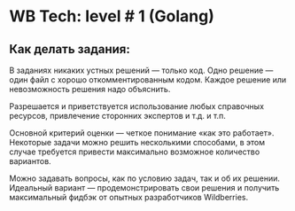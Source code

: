 # WB Tech: level # 1 (Golang)
## Как делать задания:
В заданиях никаких устных решений — только код. Одно решение — один файл с хорошо откомментированным кодом. Каждое решение или невозможность решения надо объяснить.

Разрешается и приветствуется использование любых справочных ресурсов, привлечение сторонних экспертов и т.д. и т.п. 


Основной критерий оценки — четкое понимание «как это работает». Некоторые задачи можно решить несколькими способами, в этом случае требуется привести максимально возможное количество вариантов.

Можно задавать вопросы, как по условию задач, так и об их решении. Идеальный вариант — продемонстрировать свои решения и получить максимальный фидбэк от опытных разработчиков Wildberries.
